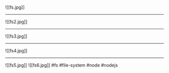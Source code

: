 ![[fs.jpg]]

***

![[fs2.jpg]]
***
![[fs3.jpg]]
***
![[fs4.jpg]]
***
![[fs5.jpg]]
![[fs6.jpg]]
#fs #file-system #node #nodejs 